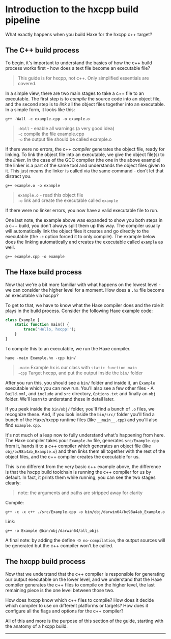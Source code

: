 # Introduction to the hxcpp build pipeline

What exactly happens when you build Haxe for the hxcpp c++ target?

## The C++ build process

To begin, it's important to understand the basics of how the c++ build process works first - how does a text file become an executable file?

> This guide is for hxcpp, not c++. Only simplified essentials are covered.

In a simple view, there are two main stages to take a c++ file to an executable. The first step is to _compile_ the source code into an object file, and the second step is to _link_ all the object files together into an executable. In a simple form, it looks like this:

`g++ -Wall -c example.cpp -o example.o `

> `-Wall` - enable all warnings (a very good idea)    
> `-c` compile the file example.cpp   
> `-o` the output file should be called example.o   

If there were no errors, the c++ _compiler_ generates the object file, ready for linking. To link the object file into an executable, we give the object file(s) to the _linker_. In the case of the GCC compiler (the one in the above example) the linker is a part of the same tool and understands the object files given to it. This just means the linker is called via the same command - don't let that distract you.

`g++ example.o -o example`

> `example.o` - read this object file   
> `-o` link and create the executable called `example`  

If there were no linker errors, you now have a valid executable file to run.

One last note, the example above was expanded to show you both steps in a c++ build, you don't always split them up this way. The compiler usually will automatically link the object files it creates and go directly to the executable (the `-c` option forced it to only compile). The example below does the linking automatically and creates the executable called `example` as well.

`g++ example.cpp -o example`

## The Haxe build process

Now that we're a bit more familiar with what happens on the lowest level - we can consider the higher level for a moment. How does a `.hx` file become an executable via hxcpp?

To get to that, we have to know what the Haxe compiler does and the role it plays in the build process. Consider the following Haxe example code:

```haxe
class Example {
    static function main() {
        trace('Hello, hxcpp!');
    }
}
```

To compile this to an executable, we run the Haxe compiler.

`haxe -main Example.hx -cpp bin/`

> `-main` Example.hx is our class with `static function main`   
> `-cpp` Target hxcpp, and put the output inside the `bin/` folder

After you run this, you should see a `bin/` folder and inside it, an `Example` executable which you can now run. You'll also see a few other files - A `Build.xml`, and `include` and `src` directory, `Options.txt` and finally an `obj` folder. We'll learn to understand these in detail later.

If you peek inside the `bin/obj/` folder, you'll find a bunch of `.o` files, we recognize these. And, if you look inside the `bin/src/` folder you'll find a bunch of the Haxe/hxcpp runtime files (like `__main__.cpp`) and you'll also find `Example.cpp`.

It's not much of a leap now to fully understand what's happening from here. The Haxe compiler takes your `Example.hx` file, generates `src/Example.cpp` from it, hands it to a c++ compiler which generates an object file (like `obj/bc98a4ab_Example.o`) and then links them all together with the rest of the object files, and the c++ compiler creates the executable for us.

This is no different from the very basic c++ example above, the difference is that the hxcpp build toolchain is running the c++ compiler for us by default. In fact, it prints them while running, you can see the two stages clearly:

>note: the arguments and paths are stripped away for clarity

Compile:

`g++ -c -x c++ ./src/Example.cpp -o bin/obj/darwin64/bc98a4ab_Example.o`

Link:

`g++ -o Example @bin/obj/darwin64/all_objs`


A final note: by adding the define `-D no-compilation`, the output sources will be generated but the c++ compiler won't be called.

## The hxcpp build process

Now that we understand that the c++ compiler is responsible for generating our output executable on the lower level, and we understand that the Haxe compiler generates the c++ files to compile on the higher level, the last remaining piece is the one level between those two.

How does hxcpp know which c++ files to compile? How does it decide which compiler to use on different platforms or targets? How does it configure all the flags and options for the c++ compiler?

All of this and more is the purpose of this section of the guide, starting with the anatomy of a hxcpp build.

---


